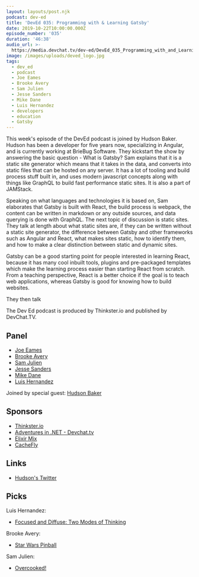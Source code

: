 ```yaml
---
layout: layouts/post.njk
podcast: dev-ed
title: 'DevEd 035: Programming with & Learning Gatsby'
date: 2019-10-22T10:00:00.000Z
episode_number: '035'
duration: '46:38'
audio_url: >-
  https://media.devchat.tv/dev-ed/DevEd_035_Programming_with_and_Learning_Gatsby.mp3
image: /images/uploads/deved_logo.jpg
tags:
  - dev_ed
  - podcast
  - Joe Eames
  - Brooke Avery
  - Sam Julien
  - Jesse Sanders
  - Mike Dane
  - Luis Hernandez
  - developers
  - education
  - Gatsby
---
```

This week's episode of the DevEd podcast is joined by Hudson Baker. Hudson has been a developer for five years now, specializing in Angular, and is currently working at BrieBug Software. They kickstart the show by answering the basic question - What is Gatsby? Sam explains that it is a static site generator which means that it takes in the data, and converts into static files that can be hosted on any server. It has a lot of tooling and build process stuff built in, and uses modern javascript concepts along with things like GraphQL to build fast performance static sites. It is also a part of JAMStack.

Speaking on what languages and technologies it is based on, Sam elaborates that Gatsby is built with React, the build process is webpack, the content can be written in markdown or any outside sources, and data querying is done with GraphQL. The next topic of discussion is static sites. They talk at length about what static sites are, if they can be written without a static site generator, the difference between Gatsby and other frameworks such as Angular and React, what makes sites static, how to identify them, and how to make a clear distinction between static and dynamic sites.

Gatsby can be a good starting point for people interested in learning React, because it has many cool inbuilt tools, plugins and pre-packaged templates which make the learning process easier than starting React from scratch. From a teaching perspective, React is a better choice if the goal is to teach web applications, whereas Gatsby is good for knowing how to build websites.

They then talk 

The Dev Ed podcast is produced by Thinkster.io and published by DevChat.TV.

## Panel

* [Joe Eames](https://thinkster.io/)
* [Brooke Avery](https://thinkster.io/)
* [Sam Julien](https://twitter.com/samjulien?lang=en)
* [Jesse Sanders](https://briebug.com/)
* [Mike Dane](https://www.mikedane.com/)
* [Luis Hernandez](https://lambdaschool.com/about)

Joined by special guest: [Hudson Baker](https://briebug.com/)

## Sponsors

* [Thinkster.io](https://thinkster.io/)
* [Adventures in .NET - Devchat.tv](https://devchat.tv/adventures-in-dotnet/)
* [Elixir Mix](https://devchat.tv/elixir-mix/)
* [CacheFly](https://www.cachefly.com/)

## Links

* [Hudson's Twitter](https://twitter.com/fussinhussin?lang=en)

## Picks

Luis Hernandez:

* [Focused and Diffuse: Two Modes of Thinking](https://fs.blog/blog/)

Brooke Avery:

* [Star Wars Pinball](https://www.nintendo.com/games/detail/star-wars-pinball-switch/)

Sam Julien:

* [Overcooked!](https://store.steampowered.com/app/448510/Overcooked/)
